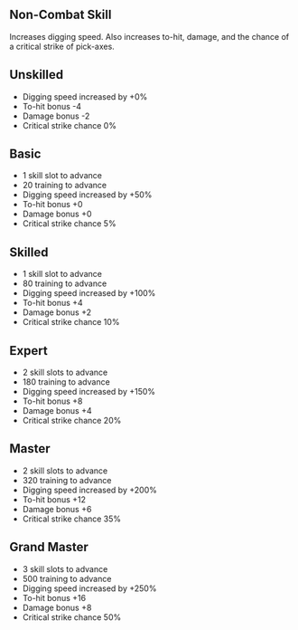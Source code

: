 ## Non-Combat Skill

Increases digging speed. Also increases to-hit, damage, and the chance of a critical strike of pick-axes.

## Unskilled

* Digging speed increased by +0%
* To-hit bonus -4
* Damage bonus -2
* Critical strike chance 0%
 
## Basic

* 1 skill slot to advance
* 20 training to advance
* Digging speed increased by +50%
* To-hit bonus +0
* Damage bonus +0
* Critical strike chance 5%
 
## Skilled

* 1 skill slot to advance
* 80 training to advance
* Digging speed increased by +100%
* To-hit bonus +4
* Damage bonus +2
* Critical strike chance 10%
 
## Expert

* 2 skill slots to advance
* 180 training to advance
* Digging speed increased by +150%
* To-hit bonus +8
* Damage bonus +4
* Critical strike chance 20%
 
## Master

* 2 skill slots to advance
* 320 training to advance
* Digging speed increased by +200%
* To-hit bonus +12
* Damage bonus +6
* Critical strike chance 35%
 
## Grand Master

* 3 skill slots to advance
* 500 training to advance
* Digging speed increased by +250%
* To-hit bonus +16
* Damage bonus +8
* Critical strike chance 50%